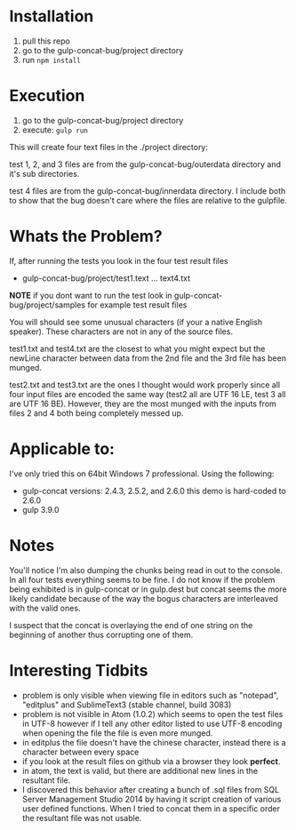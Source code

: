 # Installation
1. pull this repo
2. go to the gulp-concat-bug/project directory
3. run `npm install`

# Execution
1. go to the gulp-concat-bug/project directory
2. execute: `gulp run`

This will create four text files in the ./project directory:

test 1, 2, and 3 files are from the gulp-concat-bug/outerdata directory and it's sub
directories.

test 4 files are from the gulp-concat-bug/innerdata directory.  I include both
to show that the bug doesn't care where the files are relative to the gulpfile.

# Whats the Problem?
If, after running the tests you look in the four test result files

  * gulp-concat-bug/project/test1.text ... text4.txt

  **NOTE** if you dont want to run the test look in gulp-concat-bug/project/samples
  for example test result files

You will should see some unusual characters (if your a native English speaker).
These characters are not in any of the source files.


test1.txt and test4.txt are the closest to what you might expect but the newLine
character between data from the 2nd file and the 3rd file has been munged.

test2.txt and test3.txt are the ones I thought would work properly since all
four input files are encoded the same way (test2 all are UTF 16 LE, test 3 all
  are UTF 16 BE).  However, they are the most munged with the inputs from files
  2 and 4 both being completely messed up.


# Applicable to:
I've only tried this on 64bit Windows 7 professional. Using the following:

* gulp-concat versions: 2.4.3, 2.5.2, and 2.6.0  this demo is hard-coded to 2.6.0
* gulp 3.9.0


# Notes
You'll notice I'm also dumping the chunks being read in out to the console. In all
four tests everything seems to be fine.  I do not know if the problem being
exhibited is in gulp-concat or in gulp.dest but concat seems the more likely candidate
because of the way the bogus characters are interleaved with the valid ones.

I suspect that the concat is overlaying the end of one string on the beginning of
another thus corrupting one of them.


# Interesting Tidbits

* problem is only visible when viewing file in editors such as "notepad", "editplus"
and SublimeText3 (stable channel, build 3083)
* problem is not visible in Atom (1.0.2) which seems to open the test files in UTF-8
however if I tell any other editor listed to use UTF-8 encoding when opening
the file the file is even more munged.
* in editplus the file doesn't have the chinese character, instead there is a character
between every space
* if you look at the result files on github via a browser they look **perfect**.
* in atom, the text is valid, but there are additional new lines in the resultant file.
* I discovered this behavior after creating a bunch of .sql files from SQL Server Management Studio 2014
by having it script creation of various user defined functions.  When I tried to concat them in a specific
order the resultant file was not usable.
